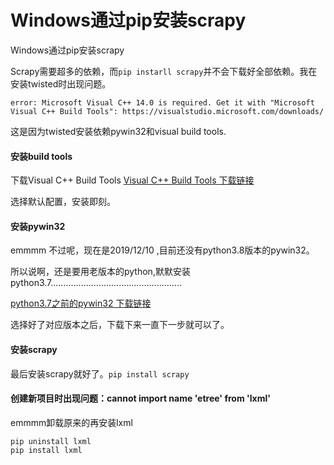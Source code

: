 # Windows通过pip安装scrapy


Windows通过pip安装scrapy



Scrapy需要超多的依赖，而`pip instarll scrapy`并不会下载好全部依赖。我在安装twisted时出现问题。

```shell
error: Microsoft Visual C++ 14.0 is required. Get it with "Microsoft Visual C++ Build Tools": https://visualstudio.microsoft.com/downloads/
```

这是因为twisted安装依赖pywin32和visual build tools.

#### 安装build tools

下载Visual C++ Build Tools  [Visual C++ Build Tools 下载链接](https://go.microsoft.com/fwlink/?LinkId=691126)

选择默认配置，安装即刻。

#### 安装pywin32

emmmm 不过呢，现在是2019/12/10 ,目前还没有python3.8版本的pywin32。

所以说啊，还是要用老版本的python,默默安装python3.7....................................................

[ python3.7之前的pywin32 下载链接](https://sourceforge.net/projects/pywin32/files/pywin32/Build%20221/)

选择好了对应版本之后，下载下来一直下一步就可以了。

#### 安装scrapy

最后安装scrapy就好了。`pip install scrapy`

#### 创建新项目时出现问题：cannot import name 'etree' from 'lxml'

emmmm卸载原来的再安装lxml

```shell
pip uninstall lxml
pip install lxml
```

